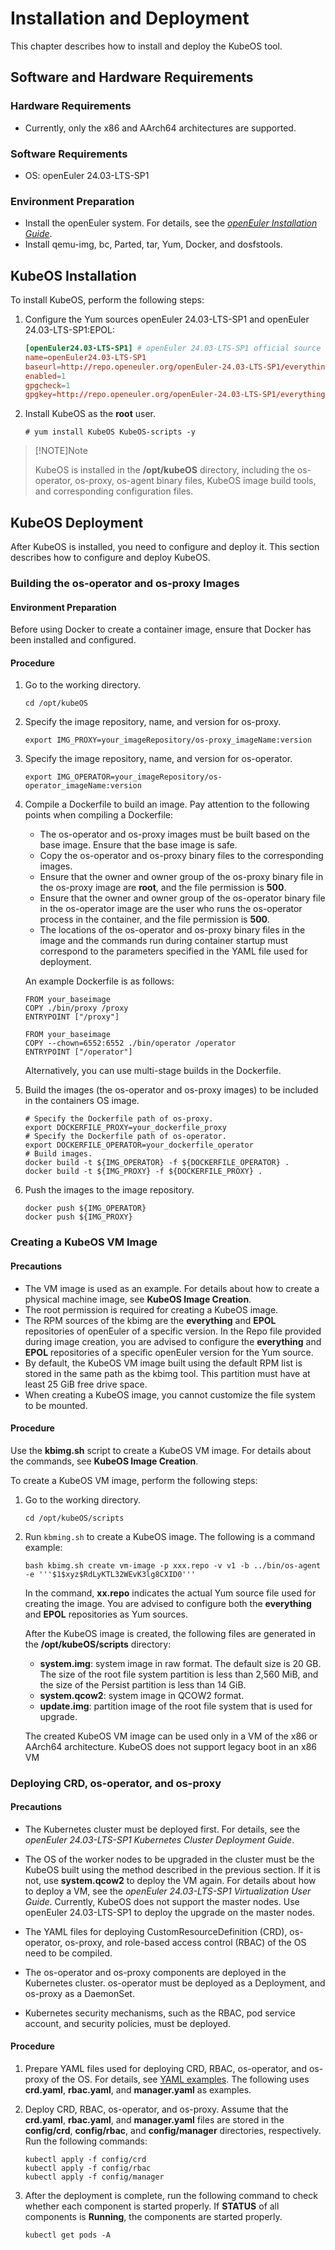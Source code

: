 # Installation and Deployment

This chapter describes how to install and deploy the KubeOS tool.

## Software and Hardware Requirements

### Hardware Requirements

- Currently, only the x86 and AArch64 architectures are supported.

### Software Requirements

- OS: openEuler 24.03-LTS-SP1

### Environment Preparation

- Install the openEuler system. For details, see the [*openEuler Installation Guide*](https://docs.openeuler.openatom.cn/en/docs/24.03_LTS_SP2/server/installation_upgrade/installation/installation_on_servers.html).
- Install qemu-img, bc, Parted, tar, Yum, Docker, and dosfstools.

## KubeOS Installation

To install KubeOS, perform the following steps:

1. Configure the Yum sources openEuler 24.03-LTS-SP1 and openEuler 24.03-LTS-SP1:EPOL:

    ```conf
    [openEuler24.03-LTS-SP1] # openEuler 24.03-LTS-SP1 official source
    name=openEuler24.03-LTS-SP1
    baseurl=http://repo.openeuler.org/openEuler-24.03-LTS-SP1/everything/$basearch/ 
    enabled=1
    gpgcheck=1
    gpgkey=http://repo.openeuler.org/openEuler-24.03-LTS-SP1/everything/$basearch/RPM-GPG-KEY-openEuler
    ```

2. Install KubeOS as the **root** user.

    ```shell
    # yum install KubeOS KubeOS-scripts -y
    ```

> [!NOTE]Note
> 
> KubeOS is installed in the **/opt/kubeOS** directory, including the os-operator, os-proxy, os-agent binary files, KubeOS image build tools, and corresponding configuration files.

## KubeOS Deployment

After KubeOS is installed, you need to configure and deploy it. This section describes how to configure and deploy KubeOS.

### Building the os-operator and os-proxy Images

#### Environment Preparation

Before using Docker to create a container image, ensure that Docker has been installed and configured.

#### Procedure

1. Go to the working directory.

    ```shell
    cd /opt/kubeOS
    ```

2. Specify the image repository, name, and version for os-proxy.

    ```shell
    export IMG_PROXY=your_imageRepository/os-proxy_imageName:version
    ```

3. Specify the image repository, name, and version for os-operator.

    ```shell
    export IMG_OPERATOR=your_imageRepository/os-operator_imageName:version
    ```

4. Compile a Dockerfile to build an image. Pay attention to the following points when compiling a Dockerfile:

    - The os-operator and os-proxy images must be built based on the base image. Ensure that the base image is safe.
    - Copy the os-operator and os-proxy binary files to the corresponding images.
    - Ensure that the owner and owner group of the os-proxy binary file in the os-proxy image are **root**, and the file permission is **500**.
    - Ensure that the owner and owner group of the os-operator binary file in the os-operator image are the user who runs the os-operator process in the container, and the file permission is **500**.
    - The locations of the os-operator and os-proxy binary files in the image and the commands run during container startup must correspond to the parameters specified in the YAML file used for deployment.

    An example Dockerfile is as follows:

    ```text
    FROM your_baseimage
    COPY ./bin/proxy /proxy
    ENTRYPOINT ["/proxy"]
    ```

    ```text
    FROM your_baseimage
    COPY --chown=6552:6552 ./bin/operator /operator
    ENTRYPOINT ["/operator"]
    ```

    Alternatively, you can use multi-stage builds in the Dockerfile.

5. Build the images (the os-operator and os-proxy images) to be included in the containers OS image.

    ```shell
    # Specify the Dockerfile path of os-proxy.
    export DOCKERFILE_PROXY=your_dockerfile_proxy
    # Specify the Dockerfile path of os-operator.
    export DOCKERFILE_OPERATOR=your_dockerfile_operator
    # Build images.
    docker build -t ${IMG_OPERATOR} -f ${DOCKERFILE_OPERATOR} .
    docker build -t ${IMG_PROXY} -f ${DOCKERFILE_PROXY} .
    ```

6. Push the images to the image repository.

    ```shell
    docker push ${IMG_OPERATOR}
    docker push ${IMG_PROXY}
    ```

### Creating a KubeOS VM Image

#### Precautions

- The VM image is used as an example. For details about how to create a physical machine image, see **KubeOS Image Creation**.
- The root permission is required for creating a KubeOS image.
- The RPM sources of the kbimg are the **everything** and **EPOL** repositories of openEuler of a specific version. In the Repo file provided during image creation, you are advised to configure the **everything** and **EPOL** repositories of a specific openEuler version for the Yum source.
- By default, the KubeOS VM image built using the default RPM list is stored in the same path as the kbimg tool. This partition must have at least 25 GiB free drive space.
- When creating a KubeOS image, you cannot customize the file system to be mounted.

#### Procedure

Use the **kbimg.sh** script to create a KubeOS VM image. For details about the commands, see **KubeOS Image Creation**.

To create a KubeOS VM image, perform the following steps:

1. Go to the working directory.

    ```shell
    cd /opt/kubeOS/scripts
    ```

2. Run `kbming.sh` to create a KubeOS image. The following is a command example:

    ```shell
    bash kbimg.sh create vm-image -p xxx.repo -v v1 -b ../bin/os-agent -e '''$1$xyz$RdLyKTL32WEvK3lg8CXID0'''
    ```

    In the command, **xx.repo** indicates the actual Yum source file used for creating the image. You are advised to configure both the **everything** and **EPOL** repositories as Yum sources.

    After the KubeOS image is created, the following files are generated in the **/opt/kubeOS/scripts** directory:

    - **system.img**: system image in raw format. The default size is 20 GB. The size of the root file system partition is less than 2,560 MiB, and the size of the Persist partition is less than 14 GiB.
    - **system.qcow2**: system image in QCOW2 format.
    - **update.img**: partition image of the root file system that is used for upgrade.

    The created KubeOS VM image can be used only in a VM of the x86 or AArch64 architecture. KubeOS does not support legacy boot in an x86 VM

### Deploying CRD, os-operator, and os-proxy

#### Precautions

- The Kubernetes cluster must be deployed first. For details, see the *openEuler 24.03-LTS-SP1 Kubernetes Cluster Deployment Guide*.

- The OS of the worker nodes to be upgraded in the cluster must be the KubeOS built using the method described in the previous section. If it is not, use **system.qcow2** to deploy the VM again. For details about how to deploy a VM, see the *openEuler 24.03-LTS-SP1 Virtualization User Guide*. Currently, KubeOS does not support the master nodes. Use openEuler 24.03-LTS-SP1 to deploy the upgrade on the master nodes.
- The YAML files for deploying CustomResourceDefinition (CRD), os-operator, os-proxy, and role-based access control (RBAC) of the OS need to be compiled.
- The os-operator and os-proxy components are deployed in the Kubernetes cluster. os-operator must be deployed as a Deployment, and os-proxy as a DaemonSet.
- Kubernetes security mechanisms, such as the RBAC, pod service account, and security policies, must be deployed.

#### Procedure

1. Prepare YAML files used for deploying CRD, RBAC, os-operator, and os-proxy of the OS. For details, see [YAML examples](https://gitee.com/openeuler/KubeOS/tree/master/docs/example/config). The following uses **crd.yaml**, **rbac.yaml**, and **manager.yaml** as examples.

2. Deploy CRD, RBAC, os-operator, and os-proxy. Assume that the **crd.yaml**, **rbac.yaml**, and **manager.yaml** files are stored in the **config/crd**, **config/rbac**, and **config/manager** directories, respectively. Run the following commands:

    ```shell
    kubectl apply -f config/crd
    kubectl apply -f config/rbac 
    kubectl apply -f config/manager
    ```

3. After the deployment is complete, run the following command to check whether each component is started properly. If **STATUS** of all components is **Running**, the components are started properly.

    ```shell
    kubectl get pods -A
    ```
